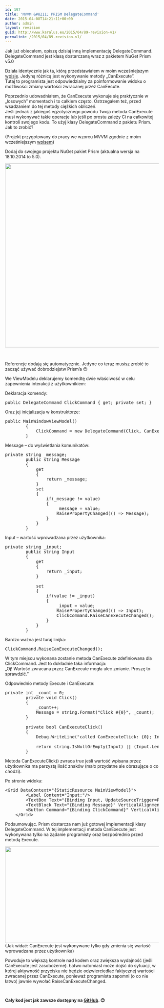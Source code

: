 ```yaml
---
id: 197
title: 'MVVM &#8211; PRISM DelegateCommand'
date: 2015-04-08T14:21:11+00:00
author: admin
layout: revision
guid: http://www.karalus.eu/2015/04/89-revision-v1/
permalink: /2015/04/89-revision-v1/
---
```

Jak już obiecałem, opiszę dzisiaj inną implementację DelegateCommand.  
DelegateCommand jest klasą dostarczaną wraz z pakietem NuGet Prism v5.0

<!--more-->

Działa identycznie jak ta, którą przedstawiałem w moim wcześniejszym <a href="http://www.karalus.eu/Blog/2014/10/c-wpf-mvvm-delegatecommand/" target="_blank">wpisie</a>. Jedyną różnicą jest wykonywanie metody &#8222;CanExecute&#8221;.  
Tutaj to programista jest odpowiedzialny za poinformowanie widoku o możliwości zmiany wartości zwracanej przez CanEecute.

Poprzednio udowadniałem, że CanExecute wykonuje się praktycznie w &#8222;losowych&#8221; momentach i to całkiem często. Ostrzegałem też, przed wsadzaniem do tej metody ciężkich obliczeń.  
Jeśli jednak z jakiegoś egzotycznego powodu Twoja metoda CanExecute musi wykonywać takie operacje lub jeśli po prostu zależy Ci na całkowitej kontroli swojego kodu. To użyj klasy DelegateCommand z pakietu Prism. Jak to zrobić?

(Projekt przygotowany do pracy we wzorcu MVVM zgodnie z moim wcześniejszym <a href="http://www.karalus.eu/Blog/2014/08/c-wpf-mvvm-nowy-projekt-project-template/" target="_blank">wpisem</a>)

Dodaj do swojego projektu NuGet pakiet Prism (aktualna wersja na 18.10.2014 to 5.0).

[<img class="alignnone wp-image-90 size-full" src="https://i0.wp.com/www.karalus.eu/wp-content/uploads/2014/10/2014-10-15-20_50_09-PrismDelegateCommand-Manage-NuGet-Packages.png?resize=900%2C600" alt="" width="900" height="600" srcset="https://i0.wp.com/www.karalus.eu/wp-content/uploads/2014/10/2014-10-15-20_50_09-PrismDelegateCommand-Manage-NuGet-Packages.png?w=900 900w, https://i0.wp.com/www.karalus.eu/wp-content/uploads/2014/10/2014-10-15-20_50_09-PrismDelegateCommand-Manage-NuGet-Packages.png?resize=300%2C200 300w" sizes="(max-width: 900px) 100vw, 900px" data-recalc-dims="1" />](https://i0.wp.com/www.karalus.eu/wp-content/uploads/2014/10/2014-10-15-20_50_09-PrismDelegateCommand-Manage-NuGet-Packages.png)

&nbsp;

Referencje dodają się automatycznie. Jedyne co teraz musisz zrobić to zacząć używać dobrodziejstw Prism&#8217;a 😉

We ViewModelu deklarujemy komendtę dwie właściwość w celu zapewnienia interakcji z użytkownikiem:

Deklaracja komendy:

<pre class="brush: csharp; title: ; notranslate" title="">public DelegateCommand ClickCommand { get; private set; }
</pre>

Oraz jej inicjalizacja w konstruktorze:

<pre class="brush: csharp; title: ; notranslate" title="">public MainWindowViewModel()
        {
            ClickCommand = new DelegateCommand(Click, CanExecuteClick);
        }
</pre>

Message &#8211; do wyświetlania komunikatów:

<pre class="brush: csharp; title: ; notranslate" title="">private string _message;
        public string Message
        {
            get
            {
                return _message;
            }
            set
            {
                if(_message != value)
                {
                    _message = value;
                    RaisePropertyChanged(() =&gt; Message);
                }
            }
        }
</pre>

Input &#8211; wartość wprowadzana przez użytkownika:

<pre class="brush: csharp; title: ; notranslate" title="">private string _input;
        public string Input
        {
            get
            {
                return _input;
            }

            set
            {
                if(value != _input)
                {
                    _input = value;
                    RaisePropertyChanged(() =&gt; Input);
                    ClickCommand.RaiseCanExecuteChanged();
                }
            }
        }
</pre>

Bardzo ważna jest turaj linijka:

<pre class="brush: csharp; title: ; notranslate" title="">ClickCommand.RaiseCanExecuteChanged();
</pre>

W tym miejscu wykonana zostanie metoda CanExecute zdefiniowana dla ClickCommand. Jest to dokładnie taka informacja:  
&#8222;Oj! Wartość zwracana przez CanExecute mogła ulec zmianie. Proszę to sprawdzić.&#8221;

Odpowiednio metody Execute i CanExecute:

<pre class="brush: csharp; title: ; notranslate" title="">private int _count = 0;
        private void Click()
        {
            _count++;
            Message = string.Format(&quot;Click #{0}&quot;, _count);
        }

        private bool CanExecuteClick()
        {
            Debug.WriteLine(&quot;called CanExecuteClick: {0}; Input value: {1}&quot;, DateTime.Now, Input);

            return string.IsNullOrEmpty(Input) || (Input.Length % 2) == 0;
        }
</pre>

Metoda CanExecuteClick() zwraca true jeśli wartość wpisana przez użytkownika ma parzystą ilość znaków (mało przydatne ale obrazujące o co chodzi).

Po stronie widoku:

<pre class="brush: xml; title: ; notranslate" title="">&lt;Grid DataContext=&quot;{StaticResource MainViewModel}&quot;&gt;
        &lt;Label Content=&quot;Input:&quot;/&gt;
        &lt;TextBox Text=&quot;{Binding Input, UpdateSourceTrigger=PropertyChanged}&quot; Margin=&quot;40,5,0,0&quot; Width=&quot;120&quot; VerticalAlignment=&quot;Top&quot; HorizontalAlignment=&quot;Left&quot;/&gt;
        &lt;TextBlock Text=&quot;{Binding Message}&quot; VerticalAlignment=&quot;Top&quot; HorizontalAlignment=&quot;Center&quot;/&gt;
        &lt;Button Command=&quot;{Binding ClickCommand}&quot; VerticalAlignment=&quot;Center&quot; HorizontalAlignment=&quot;Center&quot; Content=&quot;Click!&quot;/&gt;
    &lt;/Grid&gt;
</pre>

Podsumowując. Prism dostarcza nam już gotowej implementacji klasy DelegateCommand. W tej implementacji metoda CanExecute jest wykonywana tylko na żądanie programisty oraz bezpośrednio przed metodą Execute.

[<img class="alignnone wp-image-92 size-full" src="https://i1.wp.com/www.karalus.eu/wp-content/uploads/2014/10/2014-10-16-19_09_28-PrismDelegateCommand-Running-Microsoft-Visual-Studio.png?resize=701%2C315" alt="" width="701" height="315" srcset="https://i1.wp.com/www.karalus.eu/wp-content/uploads/2014/10/2014-10-16-19_09_28-PrismDelegateCommand-Running-Microsoft-Visual-Studio.png?w=701 701w, https://i1.wp.com/www.karalus.eu/wp-content/uploads/2014/10/2014-10-16-19_09_28-PrismDelegateCommand-Running-Microsoft-Visual-Studio.png?resize=300%2C134 300w" sizes="(max-width: 701px) 100vw, 701px" data-recalc-dims="1" />](https://i1.wp.com/www.karalus.eu/wp-content/uploads/2014/10/2014-10-16-19_09_28-PrismDelegateCommand-Running-Microsoft-Visual-Studio.png)(Jak widać: CanExecute jest wykonywane tylko gdy zmienia się wartość wprowadzana przez użytkownika)

Powoduje to większą kontrole nad kodem oraz zwiększa wydajność (jeśli CanExecute jest zasobożerne). Łatwo natomiast może dojść do sytuacji, w której aktywność przycisku nie będzie odzwierciedlać faktycznej wartości zwracanej przez CanExecute, ponieważ programista zapomni (o co nie łatwo) jawnie wywołać RaiseCanExecuteChanged.

&nbsp;

**Cały kod jest jak zawsze dostępny na <a href="https://github.com/RamzesBlog/PrismDelegateCommand" target="_blank">GitHub</a>. 😉**

&nbsp;

&nbsp;
